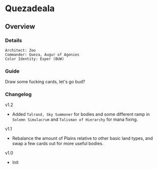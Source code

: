 # Quezadeala
## Overview
### Details
```
Architect: Zoo
Commander: Queza, Augur of Agonies
Color Identity: Esper (BUW)
```

### Guide
Draw some fucking cards, let's go bud?

### Changelog
v1.2
- Added `Talrand, Sky Summoner` for bodies and some different ramp in `Solemn Simulacrum` and `Talisman of Hierarchy` for mana fixing.

v1.1
- Rebalance the amount of Plains relative to other basic land types, and swap a few cards out for more useful bodies.

v1.0
- Init